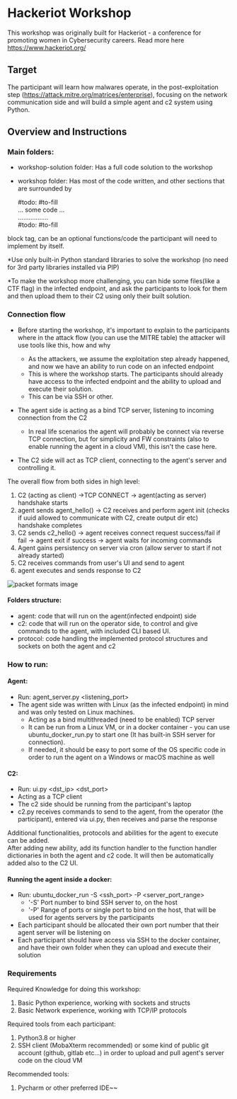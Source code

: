 # Hackeriot Workshop
This workshop was originally built for Hackeriot - a conference for promoting women in Cybersecurity careers. 
Read more here https://www.hackeriot.org/


## Target
The participant will learn how malwares operate, in the post-exploitation step (https://attack.mitre.org/matrices/enterprise), focusing on the network communication side
and will build a simple agent and c2 system using Python.

## Overview and Instructions
### Main folders:
* workshop-solution folder: Has a full code solution to the workshop

* workshop folder: Has most of the code written, and other sections that are surrounded by 


    #todo: #to-fill \
    ... some code ... \
    ................. \
    #todo: #to-fill
    
block tag, can be an optional functions/code the participant will need to implement by itself. 

*Use only built-in Python standard libraries to solve the workshop (no need for 3rd party libraries installed via PIP) 

*To make the workshop more challenging, you can hide some files(like a CTF flag) in the infected endpoint, and ask the participants to look for them and then upload them to their C2 using only their built solution.
### Connection flow
* Before starting the workshop, it's important to explain to the participants where in the attack flow (you can use the MITRE table) the attacker will use tools like this, how and why
  * As the attackers, we assume the exploitation step already happened, and now we have an ability to run code on an infected endpoint
  * This is where the workshop starts. The participants should already have access to the infected endpoint and the ability to upload and execute their solution.
  * This can be via SSH or other.
* The agent side is acting as a bind TCP server, listening to incoming connection from the C2
  - In real life scenarios  the agent will probably be connect via reverse TCP connection, but for simplicity and FW constraints
  (also to enable running the agent in a cloud VM), this isn't the case here.

* The C2 side will act as TCP client, connecting to the agent's server and controlling it.

The overall flow from both sides in high level:

1. C2 (acting as client) ->TCP CONNECT ->  agent(acting as server)
     handshake starts
2. agent sends agent_hello() -> C2 receives and perform agent init
     (checks if uuid allowed to communicate with C2, create output dir etc)
     handshake completes
3. C2 sends c2_hello() -> agent receives connect request success/fail
    if fail -> agent exit
    if success -> agent waits for incoming commands
4. Agent gains persistency on server via cron (allow server to start if not already started)
5. C2 receives commands from user's UI and send to agent
6. agent executes and sends response to C2


![packet formats image](https://github.com/agentzex/hackeriot-workshop-2024/blob/main/packets_formats.jpg)


#### Folders structure:
- agent: code that will run on the agent(infected endpoint) side
- c2: code that will run on the operator side, to control and give commands to the agent, with included CLI based UI. 
- protocol: code handling the implemented protocol structures and sockets on both the agent and c2 

### How to run:
#### Agent:
  - Run: agent_server.py <listening_port>
- The agent side was written with Linux (as the infected endpoint) in mind and was only tested on Linux machines.
  - Acting as a bind multithreaded (need to be enabled) TCP server
  - It can be run from a Linux VM, or in a docker container - you can use ubuntu_docker_run.py to start one (It has built-in SSH server for connection).
  - If needed, it should be easy to port some of the OS specific code in order to run the agent on a Windows or macOS machine as well

#### C2:
  - Run: ui.py <dst_ip> <dst_port>
  - Acting as a TCP client
  - The c2 side should be running from the participant's laptop
  - c2.py receives commands to send to the agent, from the operator (the participant), entered via ui.py, then receives and parse the response

Additional functionalities, protocols and abilities for the agent to execute can be added.\
After adding new ability, add its function handler to the function handler dictionaries in both the agent and c2 code.
It will then be automatically added also to the C2 UI.

#### Running the agent inside a docker:
- Run: ubuntu_docker_run -S <ssh_port> -P <server_port_range>
  -  '-S' Port number to bind SSH server to, on the host
  -  '-P' Range of ports or single port to bind on the host, that will be used for agents servers by the participants
- Each participant should be allocated their own port number that their agent server will be listening on
- Each participant should have access via SSH to the docker container, and have their own folder when they can upload and execute their solution


### Requirements

Required Knowledge for doing this workshop:
1. Basic Python experience, working with sockets and structs
2. Basic Network experience, working with TCP/IP protocols

Required tools from each participant:
1. Python3.8 or higher
2. SSH client (MobaXterm recommended) or some kind of public git account (github, gitlab etc...) in order to upload and pull agent's server code on the cloud VM

Recommended tools:
1. Pycharm or other preferred IDE~~

